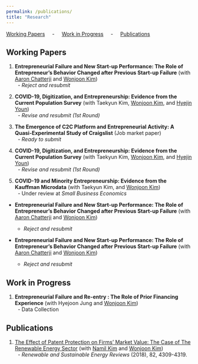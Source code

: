 ```yaml
---
permalink: /publications/
title: "Research"
---
```


 [Working Papers](#wp) &nbsp; &nbsp; - &nbsp; &nbsp; [Work in Progress](#wi) &nbsp; &nbsp; - &nbsp; &nbsp; [Publications](#pub)

<h2 id="wp">
Working Papers
</h2>


1. **Entrepreneurial Failure and New Start-up Performance: The Role of Entrepreneur’s Behavior Changed after Previous Start-up Failure** (with [Aaron Chatterji][aaron] and [Wonjoon Kim][wjkim])<br/>
&nbsp; - *Reject and resubmit*

2. **COVID-19, Digitization, and Entrepreneurship: Evidence from the Current Population Survey** (with Taekyun Kim, [Wonjoon Kim][wjkim], and [Hyejin Youn][hy])<br/>
&nbsp; - *Revise and resubmit (1st Round)*

3. **The Emergence of C2C Platform and Entrepreneurial Activity: A Quasi-Experimental Study of Craigslist** (Job market paper)<br/>
&nbsp; - *Ready to submit*

4. **COVID-19, Digitization, and Entrepreneurship: Evidence from the Current Population Survey** (with Taekyun Kim, [Wonjoon Kim][wjkim], and [Hyejin Youn][hy])<br/>
&nbsp; - *Revise and resubmit (1st Round)*

5. **COVID-19 and Minority Entrepreneurship: Evidence from the Kauffman Microdata** (with Taekyun Kim, and [Wonjoon Kim][wjkim])<br/>
&nbsp; - Under review at *Small Business Economics*

- **Entrepreneurial Failure and New Start-up Performance: The Role of Entrepreneur’s Behavior Changed after Previous Start-up Failure** (with [Aaron Chatterji][aaron] and [Wonjoon Kim][wjkim]) 
  - *Reject and resubmit*
  
- **Entrepreneurial Failure and New Start-up Performance: The Role of Entrepreneur’s Behavior Changed after Previous Start-up Failure** (with [Aaron Chatterji][aaron] and [Wonjoon Kim][wjkim]) 
  - *Reject and resubmit*



<h2 id="wi">
Work in Progress
</h2>

1. **Entrepreneurial Failure and Re-entry : The Role of Prior Financing Experience** (with Hyejoon Jung and [Wonjoon Kim][wjkim])<br/>
&nbsp; - Data Collection


<h2 id="pub">
Publications
</h2>

1. [The Effect of Patent Protection on Firms’ Market Value: The Case of The Renewable Energy Sector](https://www.sciencedirect.com/science/article/pii/S1364032117311358?casa_token=imXGsyWcNMUAAAAA:iEQOgQ-9fIQKtYIt5mq2W6jzpdrF6Eb-3y3VIUZUjFzcltbMQBgV9w72t0vlh86rB6RHYk_AilQ) (with [Namil Kim][namil] and [Wonjoon Kim][wjkim])<br/>
&nbsp; - *Renewable and Sustainable Energy Reviews* (2018), 82, 4309-4319.


[aaron]: https://sites.duke.edu/ronniechatterji/
[wjkim]: https://wjkim.kaist.ac.kr/
[hy]: http://hyoun.me/
[namil]: https://namilkim.github.io/
